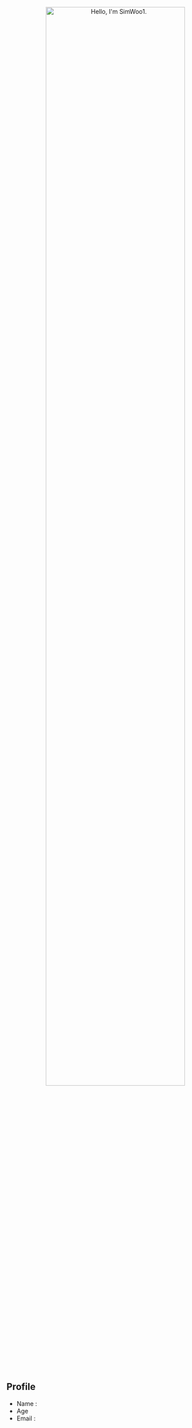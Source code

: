 <p align="center"><a href="https://anuraghazra.github.io"><img width="80%" alt="Hello, I'm SimWoo1." src="./assets/gh-readme-header.png" /></a></p>

<br />

## Profile
- Name :
- Age
- Email :
<!--
**simwh123/simwh123** is a ✨ _special_ ✨ repository because its `README.md` (this file) appears on your GitHub profile.

Here are some ideas to get you started:

- 🔭 I’m currently working on ...
- 🌱 I’m currently learning ...
- 👯 I’m looking to collaborate on ...
- 🤔 I’m looking for help with ...
- 💬 Ask me about ...
- 📫 How to reach me: ...
- 😄 Pronouns: ...
- ⚡ Fun fact: ...
-->
